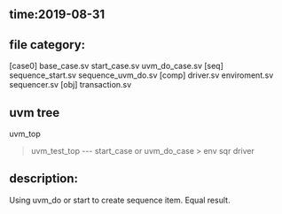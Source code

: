 
## time:2019-08-31

## file category:
[case0]
  base\_case.sv
  start\_case.sv
  uvm\_do\_case.sv
[seq]
  sequence\_start.sv
  sequence\_uvm\_do.sv
[comp]
  driver.sv
  enviroment.sv
  sequencer.sv
[obj]
  transaction.sv

## uvm tree
uvm\_top
  > uvm\_test\_top --- start\_case or uvm\_do\_case
    > env
      sqr
      driver

## description:

  Using uvm\_do or start to create sequence item. Equal result.      



